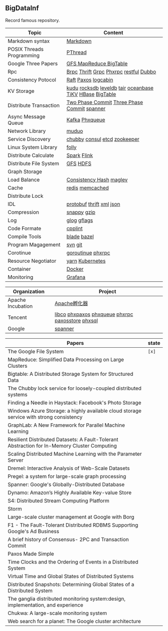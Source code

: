 ## BigDataInf
Record famous repository.

|Topic   | Content|
| ------ | ------ |
| Markdown syntax | [Markdown](https://www.markdownguide.org/basic-syntax/)|
|POSIX Threads Programming | [PThread](https://computing.llnl.gov/tutorials/pthreads/)|
|Google Three Papers | [GFS MapReduce BigTable](./GoogleThreePapers/ThreePapers.md)|
|Rpc |[Brpc]() [Thrift]() [Grpc]() [Phxrpc]() [restful]() [Dubbo]()|
|Consistency Potocol | [Raft](./ConsistencyProtocol/Raft.md) [Paxos](./ConsistencyProtocol/Paxos.md) [logcabin](https://github.com/logcabin/logcabin)
|KV Storage |[kudu](./KVStorage/Kudu.md) [rocksdb]() [leveldb]() [tair]() [oceanbase]() [TiKV]() [HBase]() [BigTable]()|
|Distribute Transaction|[Two Phase Commit]() [Three Phase Commit]() [spanner]()|
|Async Message Queue| [Kafka]() [Phxqueue]()|
|Network Library|[muduo]()|
|Service Discovery|[chubby]() [consul]() [etcd]() [zookeeper]()|
|Linux System Library|[folly]()|
|Distribute Calculate|[Spark]() [Flink]()|
|Distribute File System|[GFS]() [HDFS]()|
|Graph Storage||
|Load Balance|[Consistency Hash]() [maglev]()|
|Cache|[redis]() [memcached]()|
|Distribute Lock||
|IDL|[protobuf]() [thrift]() [xml]() [json]()|
|Compression|[snappy]() [gzip]()|
|Log|[glog]() [gflags]()|
|Code Formate|[cpplint](https://github.com/google/styleguide)|
|Compile Tools|[blade](https://github.com/chen3feng/typhoon-blade) [bazel](https://github.com/bazelbuild/bazel)|
|Program Magagement|[svn]() [git](https://git-scm.com/book/zh/v2)|
|Corotinue|[goroutinue]() [phxrpc]()|
|Resource Negotiator|[yarn]() [Kubernetes]()|
|Container|[Docker]()|
|Monitoring|[Grafana]()|


|Organization|Project|
|------------|-------|
|Apache Incubation|[Apache孵化器](http://incubator.apache.org/projects/)|
|Tencent|[libco](https://github.com/Tencent/libco) [phxpaxos](https://github.com/Tencent/phxpaxos) [phxqueue](https://github.com/Tencent/phxqueue) [phxrpc](https://github.com/Tencent/phxrpc) [paxosstore](https://github.com/Tencent/paxosstore) [phxsql](https://github.com/Tencent/phxsql)|
|Google|[spanner](https://static.googleusercontent.com/media/research.google.com/zh-CN//archive/spanner-osdi2012.pdf)|

|Papers|state|
|------------|-----------|
|The Google File System|`[x]`|
|MapReduce: Simplified Data Processing on Large Clusters|
|Bigtable: A Distributed Storage System for Structured Data|
|The Chubby lock service for loosely-coupled distributed systems|
|Finding a Needle in Haystack: Facebook's Photo Storage|
|Windows Azure Storage: a highly available cloud storage service with strong consistency|
|GraphLab: A New Framework for Parallel Machine Learning|
|Resilient Distributed Datasets: A Fault-Tolerant Abstraction for In-Memory Cluster Computing|
|Scaling Distributed Machine Learning with the Parameter Server|
|Dremel: Interactive Analysis of Web-Scale Datasets|
|Pregel: a system for large-scale graph processing|
|Spanner: Google's Globally-Distributed Database|
|Dynamo: Amazon’s Highly Available Key-value Store|
|S4: Distributed Stream Computing Platform|
|Storm|
|Large-scale cluster management at Google with Borg|
|F1 - The Fault-Tolerant Distributed RDBMS Supporting Google's Ad Business|
|A brief history of Consensus- 2PC and Transaction Commit |
|Paxos Made Simple|
|Time Clocks and the Ordering of Events in a Distributed System|
|Virtual Time and Global States of Distributed Systems|
|Distributed Snapshots: Determining Global States of a Distributed System|
|The ganglia distributed monitoring system:design, implementation, and experience|
|Chukwa: A large-scale monitoring system|
|Web search for a planet: The Google cluster architecture|
